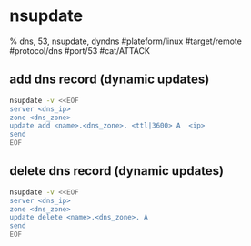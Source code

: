 # nsupdate
% dns, 53, nsupdate, dyndns
#plateform/linux  #target/remote  #protocol/dns #port/53 #cat/ATTACK 

## add dns record (dynamic updates)
```bash
nsupdate -v <<EOF
server <dns_ip>
zone <dns_zone>
update add <name>.<dns_zone>. <ttl|3600> A  <ip>
send
EOF
```


## delete dns record (dynamic updates)
```bash
nsupdate -v <<EOF
server <dns_ip>
zone <dns_zone>
update delete <name>.<dns_zone>. A
send
EOF
```